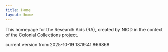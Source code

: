 ```yaml
---
title: Home
layout: home
---
```


This homepage for the Research Aids (RA), created by NIOD in the context of the Colonial Collections project. 


current version from 2025-10-19 18:19:41.866868